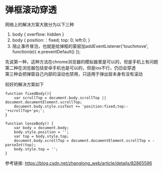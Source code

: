 # 弹框滚动穿透
网络上的解决方案大致分为以下三种
1. body { overflow: hidden }
2. body { position:：fixed; top: 0; left:0; }
3. 阻止事件冒泡，也就是给弹框的蒙层加addEventListener('touchmove', function(e){ e.preventDefault() });

先说第一种，这种方法在chrome浏览器的模拟器里是可以的，但是手机上有问题   
第二种在浏览器包括安卓手机也是可以的，但是ios不行，仍旧会穿透   
第三种会把弹窗自己内部的滚动也禁用，只适用于弹出层本身有没有滚动

较好的解决方案如下
```
function fixedBody(){
    var scrollTop = document.body.scrollTop || document.documentElement.scrollTop;
    document.body.style.cssText += 'position:fixed;top:-'+scrollTop+'px;';
}

function looseBody() {
    var body = document.body;
    body.style.position = '';
    var top = body.style.top;
    document.body.scrollTop = document.documentElement.scrollTop = -parseInt(top);
    body.style.top = '';
}
```
参考链接: https://blog.csdn.net/zhanglong_web/article/details/82865596